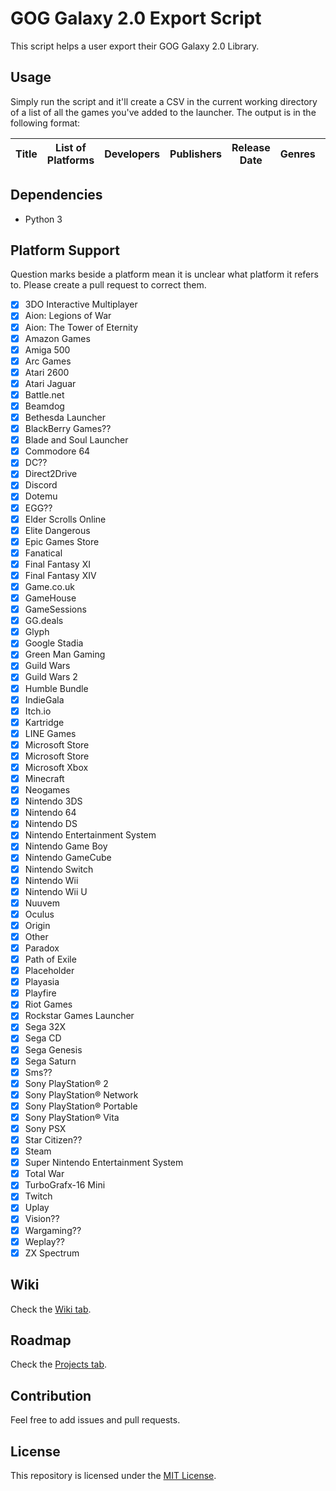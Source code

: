 # GOG Galaxy 2.0 Export Script

This script helps a user export their GOG Galaxy 2.0 Library.

## Usage

Simply run the script and it'll create a CSV in the current working directory of a list of all the games you've added to the launcher. The output is in the following format:

| Title | List of Platforms | Developers | Publishers | Release Date | Genres | Themes | Critics Score |
| ----- | ----------------- | ---------- | ---------- | ------------ | ------ | ------ | ------------- |

## Dependencies

- Python 3

## Platform Support

Question marks beside a platform mean it is unclear what platform it refers to. Please create a pull request to correct them.

- [x] 3DO Interactive Multiplayer
- [x] Aion: Legions of War
- [x] Aion: The Tower of Eternity
- [x] Amazon Games
- [x] Amiga 500
- [x] Arc Games
- [x] Atari 2600
- [x] Atari Jaguar
- [x] Battle.net
- [x] Beamdog
- [x] Bethesda Launcher
- [x] BlackBerry Games??
- [x] Blade and Soul Launcher
- [x] Commodore 64
- [x] DC??
- [x] Direct2Drive
- [x] Discord
- [x] Dotemu
- [x] EGG??
- [x] Elder Scrolls Online
- [x] Elite Dangerous
- [x] Epic Games Store
- [x] Fanatical
- [x] Final Fantasy XI
- [x] Final Fantasy XIV
- [x] Game.co.uk
- [x] GameHouse
- [x] GameSessions
- [x] GG.deals
- [x] Glyph
- [x] Google Stadia
- [x] Green Man Gaming
- [x] Guild Wars
- [x] Guild Wars 2
- [x] Humble Bundle
- [x] IndieGala
- [x] Itch<span>.io
- [x] Kartridge
- [x] LINE Games
- [x] Microsoft Store
- [x] Microsoft Store
- [x] Microsoft Xbox
- [x] Minecraft
- [x] Neogames
- [x] Nintendo 3DS
- [x] Nintendo 64
- [x] Nintendo DS
- [x] Nintendo Entertainment System
- [x] Nintendo Game Boy
- [x] Nintendo GameCube
- [x] Nintendo Switch
- [x] Nintendo Wii
- [x] Nintendo Wii U
- [x] Nuuvem
- [x] Oculus
- [x] Origin
- [x] Other
- [x] Paradox
- [x] Path of Exile
- [x] Placeholder
- [x] Playasia
- [x] Playfire
- [x] Riot Games
- [x] Rockstar Games Launcher
- [x] Sega 32X
- [x] Sega CD
- [x] Sega Genesis
- [x] Sega Saturn
- [x] Sms??
- [x] Sony PlayStation® 2
- [x] Sony PlayStation® Network
- [x] Sony PlayStation® Portable
- [x] Sony PlayStation® Vita
- [x] Sony PSX
- [x] Star Citizen??
- [x] Steam
- [x] Super Nintendo Entertainment System
- [x] Total War
- [x] TurboGrafx-16 Mini
- [x] Twitch
- [x] Uplay
- [x] Vision??
- [x] Wargaming??
- [x] Weplay??
- [x] ZX Spectrum

## Wiki

Check the [Wiki tab](https://github.com/AB1908/GOG-Galaxy-Export-Script/wiki).

## Roadmap 

Check the [Projects tab](https://github.com/AB1908/GOG-Galaxy-Export-Script/projects).

## Contribution

Feel free to add issues and pull requests.

## License

This repository is licensed under the [MIT License](https://github.com/AB1908/GOG-Galaxy-Export-Script/blob/master/LICENSE).
